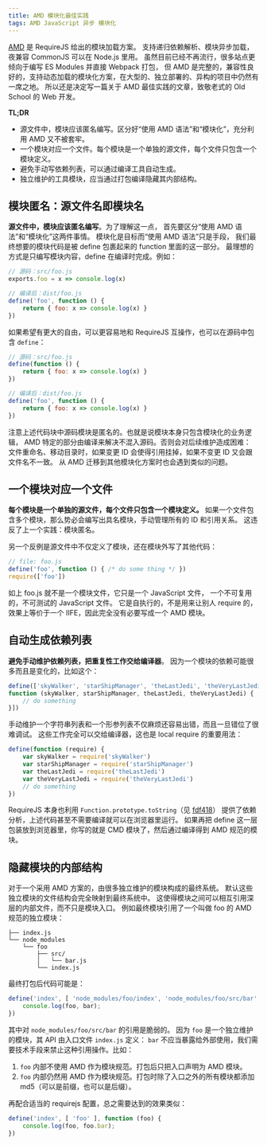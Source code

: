 ```yaml
---
title: AMD 模块化最佳实践
tags: AMD JavaScript 异步 模块化
---
```


[AMD](https://requirejs.org/docs/whyamd.html) 是 RequireJS 给出的模块加载方案。
支持递归依赖解析、模块异步加载，夜兼容 CommonJS 可以在 Node.js 里用。
虽然目前已经不再流行，很多站点更倾向于编写 ES Modules 并直接 Webpack 打包，
但 AMD 是完整的，兼容性良好的，支持动态加载的模块化方案，在大型的、独立部署的、异构的项目中仍然有一席之地。
所以还是决定写一篇关于 AMD 最佳实践的文章，致敬老式的 Old School 的 Web 开发。

**TL;DR**

* 源文件中，模块应该匿名编写。区分好“使用 AMD 语法”和“模块化”，充分利用 AMD 又不被套牢。
* 一个模块对应一个文件。每个模块是一个单独的源文件，每个文件只包含一个模块定义。
* 避免手动写依赖列表，可以通过编译工具自动生成。
* 独立维护的工具模块，应当通过打包编译隐藏其内部结构。

<!--more-->

## 模块匿名：源文件名即模块名

**源文件中，模块应该匿名编写**。为了理解这一点，
首先要区分“使用 AMD 语法”和“模块化”这两件事情。
模块化是目标而“使用 AMD 语法”只是手段，
我们最终想要的模块代码是被 define 包裹起来的 function 里面的这一部分。
最理想的方式是只编写模块内容，define 在编译时完成。例如：

```javascript
// 源码：src/foo.js
exports.foo = x => console.log(x)

// 编译后：dist/foo.js
define('foo', function () {
    return { foo: x => console.log(x) }
})
```

如果希望有更大的自由，可以更容易地和 RequireJS 互操作，也可以在源码中包含 `define`：

```javascript
// 源码：src/foo.js
define(function () {
    return { foo: x => console.log(x) }
})

// 编译后：dist/foo.js
define('foo', function () {
    return { foo: x => console.log(x) }
})
```

注意上述代码块中源码模块是匿名的。也就是说模块本身只包含模块化的业务逻辑，
AMD 特定的部分由编译来解决不混入源码。否则会对后续维护造成困难：
文件重命名、移动目录时，如果变更 ID 会使得引用挂掉，如果不变更 ID 又会跟文件名不一致。
从 AMD 迁移到其他模块化方案时也会遇到类似的问题。

## 一个模块对应一个文件

**每个模块是一个单独的源文件，每个文件只包含一个模块定义。**
如果一个文件包含多个模块，那么势必会编写出具名模块，手动管理所有的 ID 和引用关系。
这违反了上一个实践：模块匿名。

另一个反例是源文件中不仅定义了模块，还在模块外写了其他代码：

```javascript
// file: foo.js
define('foo', function () { /* do some thing */ })
require(['foo'])
```

如上 foo.js 就不是一个模块文件，它只是一个 JavaScript 文件，
一个不可复用的，不可测试的 JavaScript 文件。
它是自执行的，不是用来让别人 require 的，
效果上等价于一个 IIFE，因此完全没有必要写成一个 AMD 模块。

## 自动生成依赖列表

**避免手动维护依赖列表，把重复性工作交给编译器**。
因为一个模块的依赖可能很多而且是变化的，比如这个：

```javascript
define(['skyWalker', 'starShipManager', 'theLastJedi', 'theVeryLastJedi',
function (skyWalker, starShipManager, theLastJedi, theVeryLastJedi) {
    // do something    
}])
```

手动维护一个字符串列表和一个形参列表不仅麻烦还容易出错，而且一旦错位了很难调试。
这些工作完全可以交给编译器，这也是 local require 的重要用法：

```javascript
define(function (require) {
    var skyWalker = require('skyWalker')
    var starShipManager = require('starShipManager')
    var theLastJedi = require('theLastJedi')
    var theVeryLastJedi = require('theVeryLastJedi')
    // do something    
})
```

RequireJS 本身也利用 `Function.prototype.toString`（见 [fdf418][r.js-tos]）
提供了依赖分析，上述代码甚至不需要编译就可以在浏览器里运行。
如果再把 define 这一层包装放到浏览器里，你写的就是 CMD 模块了，然后通过编译得到 AMD 规范的模块。

## 隐藏模块的内部结构

对于一个采用 AMD 方案的，由很多独立维护的模块构成的最终系统。
默认这些独立模块的文件结构会完全映射到最终系统中。
这使得模块之间可以相互引用深层的内部文件，而不只是模块入口。
例如最终模块引用了一个叫做 foo 的 AMD 规范的独立模块：

```
├── index.js
└── node_modules
    └── foo
        ├── src/
        │   └── bar.js
        └── index.js
```

最终打包后代码可能是：

```javascript
define('index', [ 'node_modules/foo/index', 'node_modules/foo/src/bar' ], function (foo, bar) { 
    console.log(foo, bar);
})
```

其中对 `node_modules/foo/src/bar` 的引用是脆弱的。
因为 `foo` 是一个独立维护的模块，其 API 由入口文件 `index.js` 定义：
`bar` 不应当暴露给外部使用，我们需要技术手段来禁止这种引用操作。比如：

1. `foo` 内部不使用 AMD 作为模块规范。打包后只把入口声明为 AMD 模块。
2. `foo` 内部仍然用 AMD 作为模块规范。打包时除了入口之外的所有模块都添加 md5（可以是前缀，也可以是后缀）。

再配合适当的 requirejs 配置，总之需要达到的效果类似：

```javascript
define('index', [ 'foo' ], function (foo) { 
    console.log(foo, foo.bar);
})
```

[r.js-tos]: https://github.com/requirejs/requirejs/blob/fdf4186d3e68df06a04bd71cb6ea0f24eb1600d1/require.js#L2087
